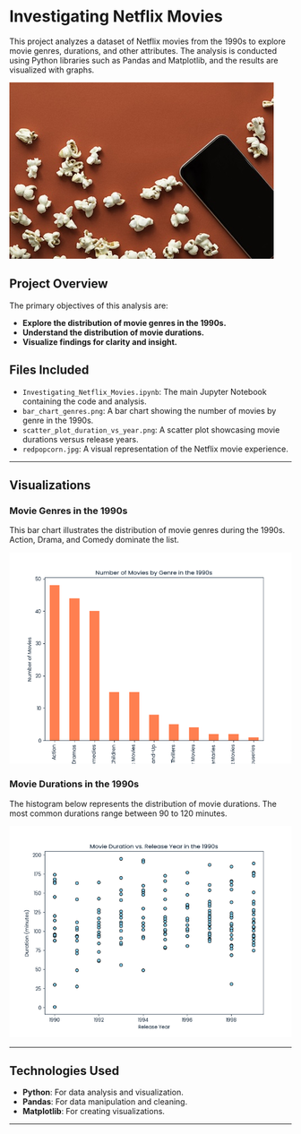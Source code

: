 

# Investigating Netflix Movies

This project analyzes a dataset of Netflix movies from the 1990s to explore movie genres, durations, and other attributes. The analysis is conducted using Python libraries such as Pandas and Matplotlib, and the results are visualized with graphs.

![Netflix Experience](images/redpopcorn.jpg)

## Project Overview

The primary objectives of this analysis are:
- **Explore the distribution of movie genres in the 1990s.**
- **Understand the distribution of movie durations.**
- **Visualize findings for clarity and insight.**

## Files Included
- `Investigating_Netflix_Movies.ipynb`: The main Jupyter Notebook containing the code and analysis.
- `bar_chart_genres.png`: A bar chart showing the number of movies by genre in the 1990s.
- `scatter_plot_duration_vs_year.png`: A scatter plot showcasing movie durations versus release years.
- `redpopcorn.jpg`: A visual representation of the Netflix movie experience.

---

## Visualizations

### Movie Genres in the 1990s
This bar chart illustrates the distribution of movie genres during the 1990s. Action, Drama, and Comedy dominate the list.

![Bar Chart of Genres](images/bar_chart_genres.png)

### Movie Durations in the 1990s
The histogram below represents the distribution of movie durations. The most common durations range between 90 to 120 minutes.

![Movie Duration Histogram](images/scatter_plot_duration_vs_year.png)


---

## Technologies Used

- **Python**: For data analysis and visualization.
- **Pandas**: For data manipulation and cleaning.
- **Matplotlib**: For creating visualizations.

---


